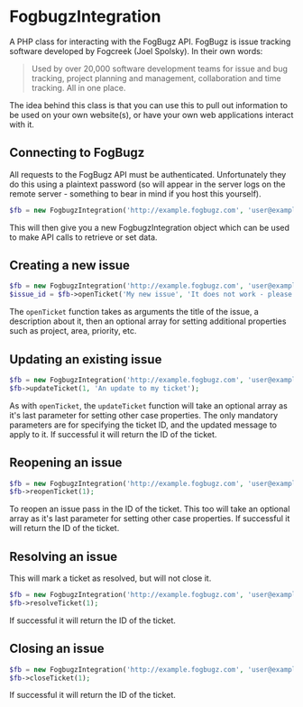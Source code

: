 # FogbugzIntegration
A PHP class for interacting with the FogBugz API. FogBugz is issue tracking software developed by Fogcreek (Joel Spolsky). In their own words:
> Used by over 20,000 software development teams for issue and bug tracking, project planning and management, collaboration and time tracking. All in one place.

The idea behind this class is that you can use this to pull out information to be used on your own website(s), or have your own web applications interact with it.

## Connecting to FogBugz
All requests to the FogBugz API must be authenticated. Unfortunately they do this using a plaintext password (so will appear in the server logs on the remote server - something to bear in mind if you host this yourself).
```php
$fb = new FogbugzIntegration('http://example.fogbugz.com', 'user@example.com', 'password');
```

This will then give you a new FogbugzIntegration object which can be used to make API calls to retrieve or set data.


## Creating a new issue
```php
$fb = new FogbugzIntegration('http://example.fogbugz.com', 'user@example.com', 'password');
$issue_id = $fb->openTicket('My new issue', 'It does not work - please fix');
```

The `openTicket` function takes as arguments the title of the issue, a description about it, then an optional array for setting additional properties such as project, area, priority, etc.


## Updating an existing issue
```php
$fb = new FogbugzIntegration('http://example.fogbugz.com', 'user@example.com', 'password');
$fb->updateTicket(1, 'An update to my ticket');
```

As with `openTicket`, the `updateTicket` function will take an optional array as it's last parameter for setting other case properties. The only mandatory parameters are for specifying the ticket ID, and the updated message to apply to it. If successful it will return the ID of the ticket.


## Reopening an issue
```php
$fb = new FogbugzIntegration('http://example.fogbugz.com', 'user@example.com', 'password');
$fb->reopenTicket(1);
```

To reopen an issue pass in the ID of the ticket. This too will take an optional array as it's last parameter for setting other case properties. If successful it will return the ID of the ticket.


## Resolving an issue
This will mark a ticket as resolved, but will not close it.
```php
$fb = new FogbugzIntegration('http://example.fogbugz.com', 'user@example.com', 'password');
$fb->resolveTicket(1);
```

If successful it will return the ID of the ticket.


## Closing an issue
```php
$fb = new FogbugzIntegration('http://example.fogbugz.com', 'user@example.com', 'password');
$fb->closeTicket(1);
```

If successful it will return the ID of the ticket.
